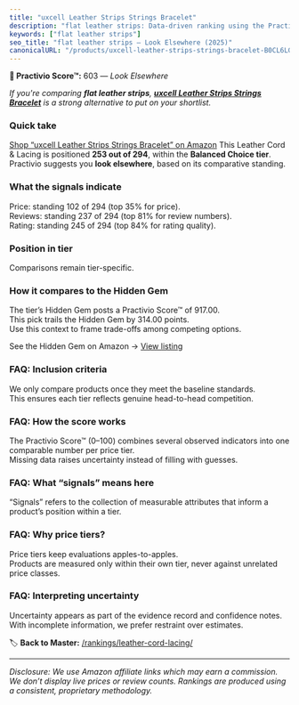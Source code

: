 ```yaml
---
title: "uxcell Leather Strips Strings Bracelet"
description: "flat leather strips: Data-driven ranking using the Practivio Score™. Positioned by quality, value, demand, findability, momentum."
keywords: ["flat leather strips"]
seo_title: "flat leather strips — Look Elsewhere (2025)"
canonicalURL: "/products/uxcell-leather-strips-strings-bracelet-B0CL6LG8DR/"
---
```


**🚫 Practivio Score™:** 603 — _Look Elsewhere_


*If you're comparing **flat leather strips**, **[uxcell Leather Strips Strings Bracelet](https://www.amazon.com/dp/B0CL6LG8DR?tag=practivio-20)** is a strong alternative to put on your shortlist.*
### Quick take
[Shop “uxcell Leather Strips Strings Bracelet” on Amazon](https://www.amazon.com/dp/B0CL6LG8DR?tag=practivio-20)
This Leather Cord & Lacing is positioned **253 out of 294**, within the **Balanced Choice tier**.  
Practivio suggests you **look elsewhere**, based on its comparative standing.

### What the signals indicate
Price: standing 102 of 294 (top 35% for price).  
Reviews: standing 237 of 294 (top 81% for review numbers).  
Rating: standing 245 of 294 (top 84% for rating quality).  

### Position in tier
Comparisons remain tier-specific.

### How it compares to the Hidden Gem
The tier’s Hidden Gem posts a Practivio Score™ of 917.00.  
This pick trails the Hidden Gem by 314.00 points.  
Use this context to frame trade-offs among competing options.  

See the Hidden Gem on Amazon → [View listing](https://www.amazon.com/dp/B07KWRWNR9?tag=practivio-20)

### FAQ: Inclusion criteria
We only compare products once they meet the baseline standards.  
This ensures each tier reflects genuine head-to-head competition.

### FAQ: How the score works
The Practivio Score™ (0–100) combines several observed indicators into one comparable number per price tier.  
Missing data raises uncertainty instead of filling with guesses.

### FAQ: What “signals” means here
“Signals” refers to the collection of measurable attributes that inform a product’s position within a tier.

### FAQ: Why price tiers?
Price tiers keep evaluations apples-to-apples.  
Products are measured only within their own tier, never against unrelated price classes.

### FAQ: Interpreting uncertainty
Uncertainty appears as part of the evidence record and confidence notes.  
With incomplete information, we prefer restraint over estimates.


🏷️ **Back to Master:** [/rankings/leather-cord-lacing/](/rankings/leather-cord-lacing/)

---
_Disclosure: We use Amazon affiliate links which may earn a commission. We don’t display live prices or review counts. Rankings are produced using a consistent, proprietary methodology._
